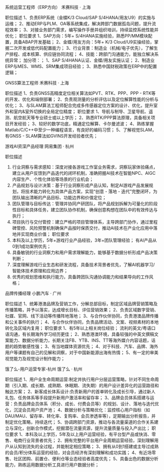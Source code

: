 系统运营工程师（ERP方向）
禾赛科技 · 上海

职位描述
1、负责ERP系统（金蝶K/3 Cloud/SAP S/4HANA/用友U9）的实施与运维；
2、推动ERP与PLM、OA等系统集成，解决跨部门数据孤岛问题，提升流程效率；
3、对接业务部门需求，编写操作手册并组织培训，持续监控系统性能并优化；
职位要求
1、SAP方向：5年+ S/4HANA实施经验，熟悉PP/MM模块配置，具备ABAP开发基础；
2、金蝶/用友方向：5年+ K/3 Cloud/U9实操经验，掌握二次开发或低代码配置能力；
3、行业背景：制造业（机械/电子优先），了解生产排程、成本核算、供应链协同流程；
4、技能：跨部门沟通能力，能独立解决系统异常；
加分项：；
1、SAP S/4HANA认证、金蝶/用友实施认证；
2、制造业ERP与MES、WMS、SRM集成项目经验；
3、熟悉中国财税政策在ERP中的配置逻辑；


GNSS算法工程师
禾赛科技 · 上海

职位描述
1、负责GNSS高精度定位相关算法如PVT、RTK、PPP、PPP - RTK等的开发、优化和端侧部署；
2、负责观测量的分析评估以及定位解算性能的分析与优化；
3、与SLAM算法工程师配合完成多传感器定位方案的设计、优化，提升室外和室内&室外切换的全局定位精度；
职位要求
1、导航与制导、卫星导航、遥测、航空航天等专业硕士或以上学历；
2、熟悉RTK/PPP算法原理，具备相关项目开发经验；
3、较好的数学功底，精通定位解算、卡尔曼滤波；
4、熟练掌握Matlab/C/C++中至少一种编程语言，有良好的编码习惯；
5、了解视觉SLAM，有GNSS - SLAM算法如GVINS开发经验者优先；


游戏AI资深产品经理
网易集团 · 杭州

职位描述
1. 行业洞察与需求感知：深度对接各游戏工作室业务需求，洞察玩家体验痛点，建立从用户反馈到产品迭代的闭环机制，准确把握AI技术在智能NPC、AIGC内容生产、个性化体验等场景的行业机会；
2. 产品规划与设计决策：基于行业洞察形成产品认知，制定AI游戏产品发展规划，将技术能力转化为具体产品方案，实现“创意 - 落地 - 迭代”完整闭环，为团队输出清晰的产品目标、功能边界和价值定位；
3. 团队管理与目标传达：管理并协同产研团队，将产品规划拆解为可量化的阶段性目标和具体任务，建立团队协作机制，确保创意构想在团队中的有效传达与执行；
4. 项目执行与交付管控：建立严格的项目管理体系，主导跨部门协作，通过里程碑管控、风险预警机制确保产品按时保质交付，推动AI技术在产业化应用中落地并实现商业价值；
职位要求
1. 本科及以上学历，5年+游戏行业产品经验，3年+团队管理经验；
有AI产品从0到1成功案例优先；
1. 具备敏锐的行业洞察力和用户需求理解能力，能够基于数据分析形成产品决策判断；
2. 深度理解游戏行业生态和研发流程，具备技术背景者优先，了解AI机器学习/智能体技术原理和应用边界；
3. 优秀的规划思维和执行能力，具备跨团队沟通协调能力和结果导向的工作风格；

品牌传播经理
小鹏汽车 · 广州

职位描述
1、统筹港澳品牌及营销工作，分解总部目标，制定区域品牌营销策略及传播策略，并予以落实，达成增长目标、评估营销效果；
2、负责区域数字营销、社媒、官网、线下活动等传播阵地落地；
3、与合作伙伴协同，负责港澳品牌传播和公关事件的执行；
4、与合作伙伴协同，负责品牌活动、文案、视频素材的本地转化及区域内复用；
职位要求
1、有5年以上相关岗位经验；
流利的英文/粤语口语沟通，有长期海外学习经历更佳；
2、熟悉港澳环境，具备较强的中英文撰稿文案能力、数据分析能力，长期关注FB、YTB、INS、TT等海外媒介内容话题，话题的趋势敏感性强；
3、有当地媒体资源优先；
4、对于科技、汽车、品牌、海外用户等课题有自己的见解和洞察，对于中国新能源出海有热情；
5、有一定的审美视觉能力及视觉设计制作能力；



饿了么-用户运营专家-杭州
饿了么 · 杭州

职位描述
1、用户全生命周期运营:制定并执行用户分层运营策略，针对不同生命周期（引入期、成长期、成熟期、休眠期、流失期）的用户设计差异化的运营路径和触达方案；
2、新客成长体系设计:负责新用户的首单转化及成长引导，通过新人礼包、任务体系等手段提升新用户激活率和留存率；
3、品牌会员体系搭建与运营：负责品牌会员体系（积分、成长、付费会员等）的规划、设计、落地与迭代优化，沉淀会员用户资产池；
4、数据分析与策略优化：监控核心用户指标（如DAU/MAU、留存率、转化率、复购率、会员渗透率等），定期输出分析报告，并制定优化策略，持续迭代；
5、协调跨部门资源，推动与各流量渠道的合作关系建立与深化，创新合作模式，挖掘潜在流量资源，提升流量质量与投入产出比；
职位要求
1、本科及以上学历，5年及以上用户运营经验，有平台型产品或快消、零售、电商行业背景者优先；
2、拥有完整的平台用户全周期运营经验，深刻理解用户从认知到流失的全过程，并能制定相应策略；
3、拥有从0到1搭建或主导过成熟的会员/积分体系运营的经验，对会员经济有深刻理解和成功实践；
4、有近场零售、社区团购、前置仓、便利仓等业态经验者高度优先；
5、具备出色的数据分析能力，熟练运用数据分析工具进行用户数据分析；